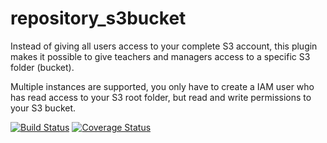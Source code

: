 # repository_s3bucket 


Instead of giving all users access to your complete S3 account, this plugin makes it
possible to give teachers and managers access to a specific S3 folder (bucket).

Multiple instances are supported, you only have to create a IAM user who has read access
to your S3 root folder, but read and write permissions to your S3 bucket.



[![Build Status](https://github.com/ewallah/moodle-repository_s3bucket/workflows/Tests/badge.svg)](https://github.com/ewallah/moodle-repository_s3bucket/actions)
[![Coverage Status](https://coveralls.io/repos/github/ewallah/moodle-repository_s3bucket/badge.svg?branch=main)](https://coveralls.io/github/ewallah/moodle-repository_s3bucket?branch=main)
